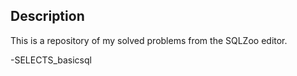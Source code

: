 ## Description
This is a repository of my solved problems from the SQLZoo editor.

-SELECTS_basicsql
